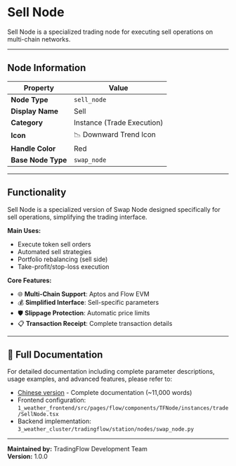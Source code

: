 # Sell Node

Sell Node is a specialized trading node for executing sell operations on multi-chain networks.

---

## Node Information

| Property | Value |
|----------|-------|
| **Node Type** | `sell_node` |
| **Display Name** | Sell |
| **Category** | Instance (Trade Execution) |
| **Icon** | 📉 Downward Trend Icon |
| **Handle Color** | Red |
| **Base Node Type** | `swap_node` |

---

## Functionality

Sell Node is a specialized version of Swap Node designed specifically for sell operations, simplifying the trading interface.

**Main Uses:**
- Execute token sell orders
- Automated sell strategies
- Portfolio rebalancing (sell side)
- Take-profit/stop-loss execution

**Core Features:**
- 🌐 **Multi-Chain Support**: Aptos and Flow EVM
- 💰 **Simplified Interface**: Sell-specific parameters
- 🛡️ **Slippage Protection**: Automatic price limits
- 📋 **Transaction Receipt**: Complete transaction details

---

## 📖 Full Documentation

For detailed documentation including complete parameter descriptions, usage examples, and advanced features, please refer to:

- [Chinese version](../../zh/node-details/sell-node.md) - Complete documentation (~11,000 words)
- Frontend configuration: `1_weather_frontend/src/pages/flow/components/TFNode/instances/trade/SellNode.tsx`
- Backend implementation: `3_weather_cluster/tradingflow/station/nodes/swap_node.py`

---

**Maintained by:** TradingFlow Development Team  
**Version:** 1.0.0
